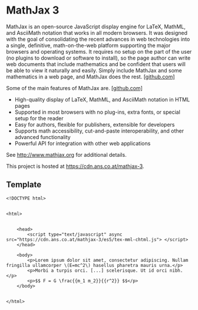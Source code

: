 # MathJax 3

MathJax is an open-source JavaScript display engine for LaTeX, MathML, and
AsciiMath notation that works in all modern browsers. It was designed with
the goal of consolidating the recent advances in web technologies into a
single, definitive, math-on-the-web platform supporting the major browsers
and operating systems. It requires no setup on the part of the user (no
plugins to download or software to install), so the page author can write
web documents that include mathematics and be confident that users will be
able to view it naturally and easily. Simply include MathJax and some
mathematics in a web page, and MathJax does the rest. <a href="https://github.com/mathjax/MathJax" target="_blank">[github.com]</a>

Some of the main features of MathJax are. <a href="https://github.com/mathjax/MathJax" target="_blank">[github.com]</a>

- High-quality display of LaTeX, MathML, and AsciiMath notation in HTML pages
- Supported in most browsers with no plug-ins, extra fonts, or special
  setup for the reader
- Easy for authors, flexible for publishers, extensible for developers
- Supports math accessibility, cut-and-paste interoperability, and other
  advanced functionality
- Powerful API for integration with other web applications

See <http://www.mathjax.org> for additional details.

This project is hosted at <https://cdn.ans.co.at/mathjax-3>.

## Template

```code
<!DOCTYPE html>


<html>


    <head>
        <script type="text/javascript" async src="https://cdn.ans.co.at/mathjax-3/es5/tex-mml-chtml.js"> </script>
    </head>

    <body>
        <p>Lorem ipsum dolor sit amet, consectetur adipiscing. Nullam fringilla ullamcorper \(E=mc^2\) hasellus pharetra mauris urna.</p>
        <p>Morbi a turpis orci. [...] scelerisque. Ut id orci nibh.</p>
        <p>$$ F = G \frac{{m_1 m_2}}{{r^2}} $$</p>
    </body>


</html>
```
